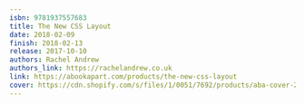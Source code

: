 ```yaml
---
isbn: 9781937557683
title: The New CSS Layout
date: 2018-02-09
finish: 2018-02-13
release: 2017-10-10
authors: Rachel Andrew
authors_link: https://rachelandrew.co.uk
link: https://abookapart.com/products/the-new-css-layout
cover: https://cdn.shopify.com/s/files/1/0051/7692/products/aba-cover-24_100x@2x.png
---
```

